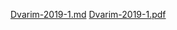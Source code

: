 [Dvarim-2019-1.md](../RavTorah/Deuteronomy/Dvarim-2019-1.md)
[Dvarim-2019-1.pdf](../RavTorah/Deuteronomy/Dvarim-2019-1.pdf)
